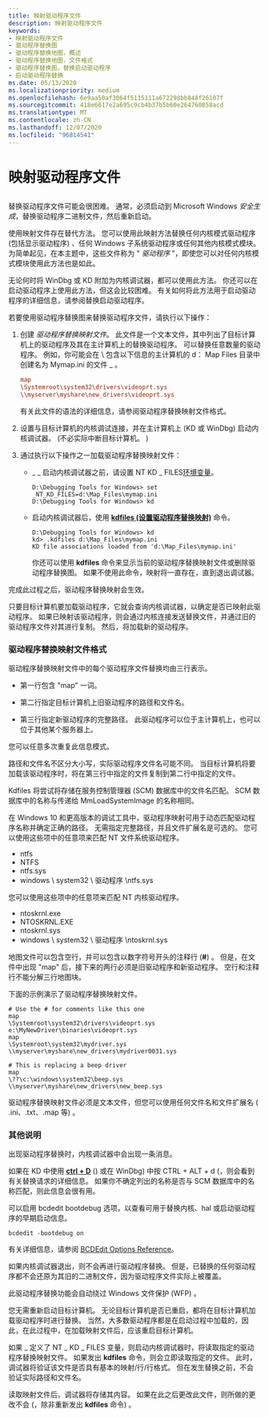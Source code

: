 ```yaml
---
title: 映射驱动程序文件
description: 映射驱动程序文件
keywords:
- 映射驱动程序文件
- 驱动程序替换图
- 驱动程序替换地图，概述
- 驱动程序替换地图，文件格式
- 驱动程序替换图，替换启动驱动程序
- 启动驱动程序替换
ms.date: 05/13/2020
ms.localizationpriority: medium
ms.openlocfilehash: 6e9aa50af3064f5115111a672298bb848f26107f
ms.sourcegitcommit: 418e6617e2a695c9cb4b37b5b60e264760858acd
ms.translationtype: MT
ms.contentlocale: zh-CN
ms.lasthandoff: 12/07/2020
ms.locfileid: "96814541"
---
```

# <a name="mapping-driver-files"></a>映射驱动程序文件

## <span id="ddk_mapping_driver_files_dbg"></span><span id="DDK_MAPPING_DRIVER_FILES_DBG"></span>

替换驱动程序文件可能会很困难。 通常，必须启动到 Microsoft Windows *安全生成*，替换驱动程序二进制文件，然后重新启动。

使用映射文件存在替代方法。 您可以使用此映射方法替换任何内核模式驱动程序 (包括显示驱动程序) 、任何 Windows 子系统驱动程序或任何其他内核模式模块。 为简单起见，在本主题中，这些文件称为 " *驱动程序* "，即使您可以对任何内核模式模块使用此方法也是如此。

无论何时将 WinDbg 或 KD 附加为内核调试器，都可以使用此方法。 你还可以在启动驱动程序上使用此方法，但这会比较困难。 有关如何将此方法用于启动驱动程序的详细信息，请参阅替换启动驱动程序。

若要使用驱动程序替换图来替换驱动程序文件，请执行以下操作：

1.  创建 *驱动程序替换映射文件*。 此文件是一个文本文件，其中列出了目标计算机上的驱动程序及其在主计算机上的替换驱动程序。 可以替换任意数量的驱动程序。 例如，你可能会在 \\ 包含以下信息的主计算机的 d： Map Files 目录中创建名为 Mymap.ini 的文件 \_ 。

    ```ini
    map
    \Systemroot\system32\drivers\videoprt.sys
    \\myserver\myshare\new_drivers\videoprt.sys
    ```

    有关此文件的语法的详细信息，请参阅驱动程序替换映射文件格式。

2.  设置与目标计算机的内核调试连接，并在主计算机上 (KD 或 WinDbg) 启动内核调试器。  (不必实际中断目标计算机。 ) 

3.  通过执行以下操作之一加载驱动程序替换映射文件：
    -   \_ \_ 启动内核调试器之前，请设置 NT KD \_ FILES[环境变量](environment-variables.md)。

        ```console
        D:\Debugging Tools for Windows> set _NT_KD_FILES=d:\Map_Files\mymap.ini
        D:\Debugging Tools for Windows> kd
        ```

    -   启动内核调试器后，使用 [**kdfiles (设置驱动程序替换映射)**](-kdfiles--set-driver-replacement-map-.md) 命令。

        ```console
        D:\Debugging Tools for Windows> kd
        kd> .kdfiles d:\Map_Files\mymap.ini
        KD file associations loaded from 'd:\Map_Files\mymap.ini'
        ```

        你还可以使用 **kdfiles** 命令来显示当前的驱动程序替换映射文件或删除驱动程序替换图。 如果不使用此命令，映射将一直存在，直到退出调试器。

完成此过程之后，驱动程序替换映射会生效。

只要目标计算机要加载驱动程序，它就会查询内核调试器，以确定是否已映射此驱动程序。 如果已映射该驱动程序，则会通过内核连接发送替换文件，并通过旧的驱动程序文件对其进行复制。 然后，将加载新的驱动程序。

### <a name="span-iddriver_replacement_map_file_formatspanspan-iddriver_replacement_map_file_formatspandriver-replacement-map-file-format"></a><span id="driver_replacement_map_file_format"></span><span id="DRIVER_REPLACEMENT_MAP_FILE_FORMAT"></span>驱动程序替换映射文件格式

驱动程序替换映射文件中的每个驱动程序文件替换均由三行表示。

-   第一行包含 "map" 一词。

-   第二行指定目标计算机上旧驱动程序的路径和文件名。

-   第三行指定新驱动程序的完整路径。 此驱动程序可以位于主计算机上，也可以位于其他某个服务器上。

您可以任意多次重复此信息模式。

路径和文件名不区分大小写，实际驱动程序文件名可能不同。 当目标计算机将要加载该驱动程序时，将在第三行中指定的文件复制到第二行中指定的文件。

Kdfiles 将尝试将存储在服务控制管理器 (SCM) 数据库中的文件名匹配。 SCM 数据库中的名称与传递给 MmLoadSystemImage 的名称相同。

在 Windows 10 和更高版本的调试工具中，驱动程序映射可用于动态匹配驱动程序名称并确定正确的路径。 无需指定完整路径，并且文件扩展名是可选的。 您可以使用这些项中的任意项来匹配 NT 文件系统驱动程序。

-   ntfs
-   NTFS
-   ntfs.sys
-   windows \\ system32 \\ 驱动程序 \\ntfs.sys

您可以使用这些项中的任意项来匹配 NT 内核驱动程序。

-   ntoskrnl.exe
-   NTOSKRNL.EXE
-   ntoskrnl.sys
-   windows \\ system32 \\ 驱动程序 \\ntoskrnl.sys

地图文件可以包含空行，并可以包含以数字符号开头的注释行 (**\#**) 。 但是，在文件中出现 "map" 后，接下来的两行必须是旧驱动程序和新驱动程序。 空行和注释行不能分解三行地图块。

下面的示例演示了驱动程序替换映射文件。

```text
# Use the # for comments like this one
map
\Systemroot\system32\drivers\videoprt.sys
e:\MyNewDriver\binaries\videoprt.sys
map
\Systemroot\system32\mydriver.sys
\\myserver\myshare\new_drivers\mydriver0031.sys

# This is replacing a beep driver
map
\??\c:\windows\system32\beep.sys
\\myserver\myshare\new_drivers\new_beep.sys
```

驱动程序替换映射文件必须是文本文件，但您可以使用任何文件名和文件扩展名 ( .ini、.txt、.map 等) 。

### <a name="span-idadditional_notesspanspan-idadditional_notesspanadditional-notes"></a><span id="additional_notes"></span><span id="ADDITIONAL_NOTES"></span>其他说明

出现驱动程序替换时，内核调试器中会出现一条消息。

如果在 KD 中使用 [**ctrl + D**](ctrl-d--toggle-debug-info-.md) () 或在 WinDbg) 中按 CTRL + ALT + d (，则会看到有关替换请求的详细信息。 如果你不确定列出的名称是否与 SCM 数据库中的名称匹配，则此信息会很有用。

可以启用 bcdedit bootdebug 选项，以查看可用于替换内核、hal 或启动驱动程序的早期启动信息。

```console
bcdedit -bootdebug on
```

有关详细信息，请参阅 [BCDEdit Options Reference](../devtest/bcd-boot-options-reference.md)。

如果内核调试器退出，则不会再进行驱动程序替换。 但是，已替换的任何驱动程序都不会还原为其旧的二进制文件，因为驱动程序文件实际上被覆盖。

此驱动程序替换功能会自动绕过 Windows 文件保护 (WFP) 。

您无需重新启动目标计算机。 无论目标计算机是否已重启，都将在目标计算机加载驱动程序时进行替换。 当然，大多数驱动程序都是在启动过程中加载的，因此，在此过程中，在加载映射文件后，应该重启目标计算机。

如果 \_ 定义了 NT \_ KD \_ FILES 变量，则启动内核调试器时，将读取指定的驱动程序替换映射文件。 如果发出 **kdfiles** 命令，则会立即读取指定的文件。 此时，调试器将验证该文件是否具有基本的映射/行/行格式。 但在发生替换之前，不会验证实际路径和文件名。

读取映射文件后，调试器将存储其内容。 如果在此之后更改此文件，则所做的更改不会 (，除非重新发出 **kdfiles** 命令) 。

